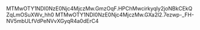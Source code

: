 MTMwOTY1NDI0NzE0Njc4MjczMw.GmzOqF.HPChMwcirkyqly2joNBkCEkQZqLmOSuXWv_hh0
MTMwOTY1NDI0NzE0Njc4MjczMw.GXa2l2.7ezwp-_FH-NV5mbULfVdPeNVvXGyqR4a0dErC4
